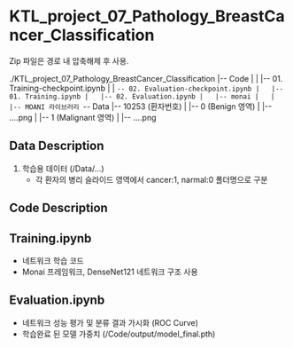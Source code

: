 # KTL_project_07_Pathology_BreastCancer_Classification

Zip 파일은 경로 내 압축해제 후 사용.

./KTL_project_07_Pathology_BreastCancer_Classification
|-- Code
|   |   |-- 01. Training-checkpoint.ipynb
|   |   `-- 02. Evaluation-checkpoint.ipynb
|   |-- 01. Training.ipynb
|   |-- 02. Evaluation.ipynb
|   |-- monai
|   |   |-- MOANI 라이브러리
`-- Data
    |-- 10253 (환자번호)
    |   |-- 0 (Benign 영역)
    |       |-- ....png
    |   |-- 1 (Malignant 영역)
    |       |-- ....png

## Data Description
1. 학습용 데이터 (/Data/...)
   - 각 환자의 병리 슬라이드 영역에서 cancer:1, narmal:0 폴더명으로 구분

## Code Description
## Training.ipynb
  - 네트워크 학습 코드
  - Monai 프레임워크, DenseNet121 네트워크 구조 사용
## Evaluation.ipynb
  - 네트워크 성능 평가 및 분류 결과 가시화 (ROC Curve)
  - 학습완료 된 모델 가중치 (/Code/output/model_final.pth)
